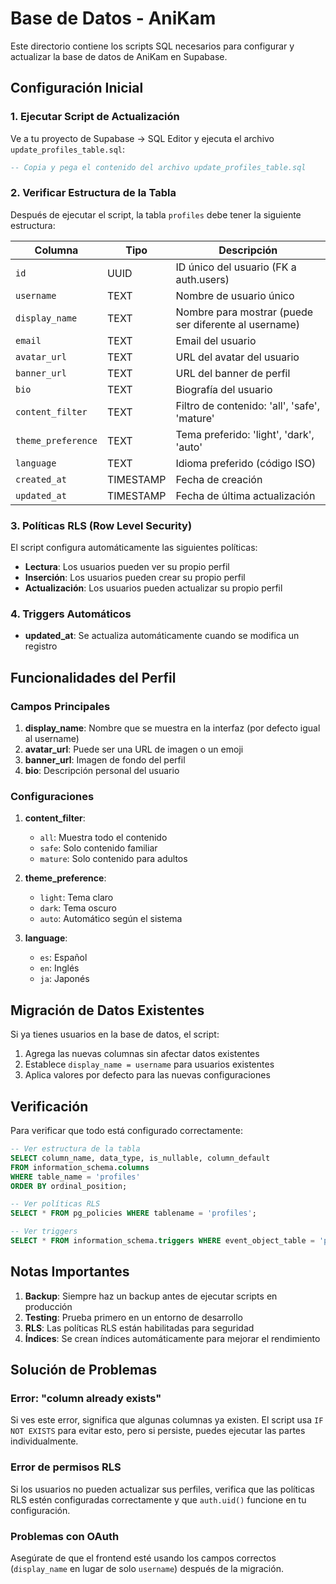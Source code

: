# Base de Datos - AniKam

Este directorio contiene los scripts SQL necesarios para configurar y actualizar la base de datos de AniKam en Supabase.

## Configuración Inicial

### 1. Ejecutar Script de Actualización

Ve a tu proyecto de Supabase → SQL Editor y ejecuta el archivo `update_profiles_table.sql`:

```sql
-- Copia y pega el contenido del archivo update_profiles_table.sql
```

### 2. Verificar Estructura de la Tabla

Después de ejecutar el script, la tabla `profiles` debe tener la siguiente estructura:

| Columna | Tipo | Descripción |
|---------|------|-------------|
| `id` | UUID | ID único del usuario (FK a auth.users) |
| `username` | TEXT | Nombre de usuario único |
| `display_name` | TEXT | Nombre para mostrar (puede ser diferente al username) |
| `email` | TEXT | Email del usuario |
| `avatar_url` | TEXT | URL del avatar del usuario |
| `banner_url` | TEXT | URL del banner de perfil |
| `bio` | TEXT | Biografía del usuario |
| `content_filter` | TEXT | Filtro de contenido: 'all', 'safe', 'mature' |
| `theme_preference` | TEXT | Tema preferido: 'light', 'dark', 'auto' |
| `language` | TEXT | Idioma preferido (código ISO) |
| `created_at` | TIMESTAMP | Fecha de creación |
| `updated_at` | TIMESTAMP | Fecha de última actualización |

### 3. Políticas RLS (Row Level Security)

El script configura automáticamente las siguientes políticas:

- **Lectura**: Los usuarios pueden ver su propio perfil
- **Inserción**: Los usuarios pueden crear su propio perfil
- **Actualización**: Los usuarios pueden actualizar su propio perfil

### 4. Triggers Automáticos

- **updated_at**: Se actualiza automáticamente cuando se modifica un registro

## Funcionalidades del Perfil

### Campos Principales

1. **display_name**: Nombre que se muestra en la interfaz (por defecto igual al username)
2. **avatar_url**: Puede ser una URL de imagen o un emoji
3. **banner_url**: Imagen de fondo del perfil
4. **bio**: Descripción personal del usuario

### Configuraciones

1. **content_filter**: 
   - `all`: Muestra todo el contenido
   - `safe`: Solo contenido familiar
   - `mature`: Solo contenido para adultos

2. **theme_preference**:
   - `light`: Tema claro
   - `dark`: Tema oscuro
   - `auto`: Automático según el sistema

3. **language**:
   - `es`: Español
   - `en`: Inglés
   - `ja`: Japonés

## Migración de Datos Existentes

Si ya tienes usuarios en la base de datos, el script:

1. Agrega las nuevas columnas sin afectar datos existentes
2. Establece `display_name = username` para usuarios existentes
3. Aplica valores por defecto para las nuevas configuraciones

## Verificación

Para verificar que todo está configurado correctamente:

```sql
-- Ver estructura de la tabla
SELECT column_name, data_type, is_nullable, column_default 
FROM information_schema.columns 
WHERE table_name = 'profiles' 
ORDER BY ordinal_position;

-- Ver políticas RLS
SELECT * FROM pg_policies WHERE tablename = 'profiles';

-- Ver triggers
SELECT * FROM information_schema.triggers WHERE event_object_table = 'profiles';
```

## Notas Importantes

1. **Backup**: Siempre haz un backup antes de ejecutar scripts en producción
2. **Testing**: Prueba primero en un entorno de desarrollo
3. **RLS**: Las políticas RLS están habilitadas para seguridad
4. **Índices**: Se crean índices automáticamente para mejorar el rendimiento

## Solución de Problemas

### Error: "column already exists"
Si ves este error, significa que algunas columnas ya existen. El script usa `IF NOT EXISTS` para evitar esto, pero si persiste, puedes ejecutar las partes individualmente.

### Error de permisos RLS
Si los usuarios no pueden actualizar sus perfiles, verifica que las políticas RLS estén configuradas correctamente y que `auth.uid()` funcione en tu configuración.

### Problemas con OAuth
Asegúrate de que el frontend esté usando los campos correctos (`display_name` en lugar de solo `username`) después de la migración.
